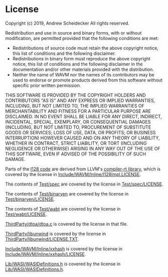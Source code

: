 # License

Copyright (c) 2019, Andrew Scheidecker
All rights reserved.

Redistribution and use in source and binary forms, with or without modification, are permitted provided that the following conditions are met:
* Redistributions of source code must retain the above copyright notice, this list of conditions and the following disclaimer.
* Redistributions in binary form must reproduce the above copyright notice, this list of conditions and the following disclaimer in the documentation and/or other materials provided with the distribution.
* Neither the name of WAVM nor the names of its contributors may be used to endorse or promote products derived from this software without specific prior written permission.

THIS SOFTWARE IS PROVIDED BY THE COPYRIGHT HOLDERS AND CONTRIBUTORS "AS IS" AND ANY EXPRESS OR IMPLIED WARRANTIES, INCLUDING, BUT NOT LIMITED TO, THE IMPLIED WARRANTIES OF MERCHANTABILITY AND FITNESS FOR A PARTICULAR PURPOSE ARE DISCLAIMED. IN NO EVENT SHALL <COPYRIGHT HOLDER> BE LIABLE FOR ANY DIRECT, INDIRECT, INCIDENTAL, SPECIAL, EXEMPLARY, OR CONSEQUENTIAL DAMAGES (INCLUDING, BUT NOT LIMITED TO, PROCUREMENT OF SUBSTITUTE GOODS OR SERVICES; LOSS OF USE, DATA, OR PROFITS; OR BUSINESS INTERRUPTION) HOWEVER CAUSED AND ON ANY THEORY OF LIABILITY, WHETHER IN CONTRACT, STRICT LIABILITY, OR TORT (INCLUDING NEGLIGENCE OR OTHERWISE) ARISING IN ANY WAY OUT OF THE USE OF THIS SOFTWARE, EVEN IF ADVISED OF THE POSSIBILITY OF SUCH DAMAGE.

Parts of the [I128 code](Include/WAVM/Inline/I128Impl.h) are derived from LLVM's [compiler-rt library](https://github.com/llvm/llvm-project/tree/master/compiler-rt), which is covered by the license in [Include/WAVM/Inline/I128Impl.LICENSE](Include/WAVM/Inline/I128Impl.LICENSE).

The contents of [Test/spec](Test/spec) are covered by the license in [Test/spec/LICENSE](Test/spec/LICENSE).

The contents of [Test/binaryen](Test/binaryen) are covered by the license in [Test/binaryen/LICENSE](Test/binaryen/LICENSE).

The contents of [Test/wabt](Test/wabt) are covered by the license in [Test/wabt/LICENSE](Test/wabt/LICENSE).

[ThirdParty/dtoa/dtoa.c](ThirdParty/dtoa/dtoa.c) is covered by the license in that file.

[ThirdParty/libunwind](ThirdParty/libunwind) is covered by the license in [ThirdParty/libunwind/LICENSE.TXT](ThirdParty/libunwind/LICENSE.TXT).

[Include/WAVM/Inline/xxhash](Include/WAVM/Inline/xxhash) is covered by the license in [Include/WAVM/Inline/xxhash/LICENSE](Include/WAVM/Inline/xxhash/LICENSE).

[Lib/WASI/WASIDefinitions.h](Lib/WASI/WASIDefinitions.h) is covered by the license in [Lib/WASI/WASIDefinitions.h](Lib/WASI/WASIDefinitions.h).